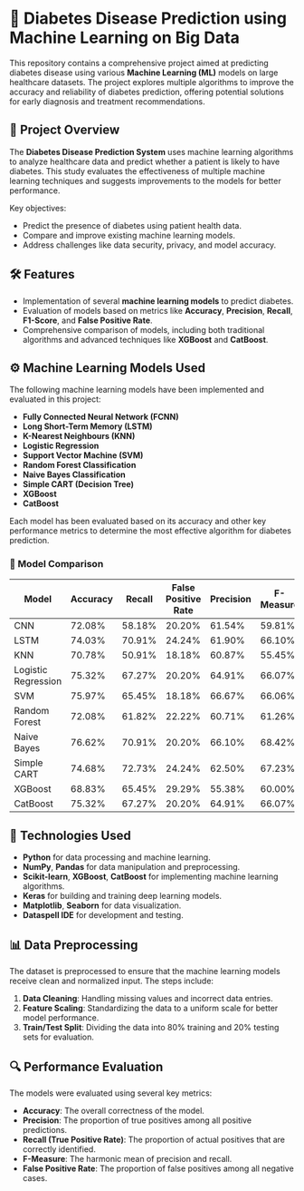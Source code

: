 # 🏥 Diabetes Disease Prediction using Machine Learning on Big Data

This repository contains a comprehensive project aimed at predicting diabetes disease using various **Machine Learning (ML)** models on large healthcare datasets. The project explores multiple algorithms to improve the accuracy and reliability of diabetes prediction, offering potential solutions for early diagnosis and treatment recommendations.

## 📁 Project Overview

The **Diabetes Disease Prediction System** uses machine learning algorithms to analyze healthcare data and predict whether a patient is likely to have diabetes. This study evaluates the effectiveness of multiple machine learning techniques and suggests improvements to the models for better performance.

Key objectives:
- Predict the presence of diabetes using patient health data.
- Compare and improve existing machine learning models.
- Address challenges like data security, privacy, and model accuracy.

## 🛠️ Features

- Implementation of several **machine learning models** to predict diabetes.
- Evaluation of models based on metrics like **Accuracy**, **Precision**, **Recall**, **F1-Score**, and **False Positive Rate**.
- Comprehensive comparison of models, including both traditional algorithms and advanced techniques like **XGBoost** and **CatBoost**.

## ⚙️ Machine Learning Models Used

The following machine learning models have been implemented and evaluated in this project:

- **Fully Connected Neural Network (FCNN)**
- **Long Short-Term Memory (LSTM)**
- **K-Nearest Neighbours (KNN)**
- **Logistic Regression**
- **Support Vector Machine (SVM)**
- **Random Forest Classification**
- **Naive Bayes Classification**
- **Simple CART (Decision Tree)**
- **XGBoost**
- **CatBoost**

Each model has been evaluated based on its accuracy and other key performance metrics to determine the most effective algorithm for diabetes prediction.

### 🧠 Model Comparison

| **Model**            | **Accuracy** | **Recall** | **False Positive Rate** | **Precision** | **F-Measure** |
|----------------------|--------------|------------|-------------------------|---------------|---------------|
| CNN                  | 72.08%       | 58.18%     | 20.20%                  | 61.54%        | 59.81%        |
| LSTM                 | 74.03%       | 70.91%     | 24.24%                  | 61.90%        | 66.10%        |
| KNN                  | 70.78%       | 50.91%     | 18.18%                  | 60.87%        | 55.45%        |
| Logistic Regression   | 75.32%       | 67.27%     | 20.20%                  | 64.91%        | 66.07%        |
| SVM                  | 75.97%       | 65.45%     | 18.18%                  | 66.67%        | 66.06%        |
| Random Forest         | 72.08%       | 61.82%     | 22.22%                  | 60.71%        | 61.26%        |
| Naive Bayes           | 76.62%       | 70.91%     | 20.20%                  | 66.10%        | 68.42%        |
| Simple CART           | 74.68%       | 72.73%     | 24.24%                  | 62.50%        | 67.23%        |
| XGBoost               | 68.83%       | 65.45%     | 29.29%                  | 55.38%        | 60.00%        |
| CatBoost              | 75.32%       | 67.27%     | 20.20%                  | 64.91%        | 66.07%        |

## 🚀 Technologies Used

- **Python** for data processing and machine learning.
- **NumPy**, **Pandas** for data manipulation and preprocessing.
- **Scikit-learn**, **XGBoost**, **CatBoost** for implementing machine learning algorithms.
- **Keras** for building and training deep learning models.
- **Matplotlib**, **Seaborn** for data visualization.
- **Dataspell IDE** for development and testing.


## 📊 Data Preprocessing

The dataset is preprocessed to ensure that the machine learning models receive clean and normalized input. The steps include:
1. **Data Cleaning**: Handling missing values and incorrect data entries.
2. **Feature Scaling**: Standardizing the data to a uniform scale for better model performance.
3. **Train/Test Split**: Dividing the data into 80% training and 20% testing sets for evaluation.

## 🔍 Performance Evaluation

The models were evaluated using several key metrics:
- **Accuracy**: The overall correctness of the model.
- **Precision**: The proportion of true positives among all positive predictions.
- **Recall (True Positive Rate)**: The proportion of actual positives that are correctly identified.
- **F-Measure**: The harmonic mean of precision and recall.
- **False Positive Rate**: The proportion of false positives among all negative cases.
